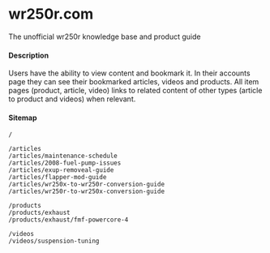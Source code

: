 wr250r.com
==========
The unofficial wr250r knowledge base and product guide


#### Description
Users have the ability to view content and bookmark it. In their accounts page they can see their bookmarked articles, videos and products. All item pages (product, article, video) links to related content of other types (article to product and videos) when relevant.


#### Sitemap
```
/

/articles
/articles/maintenance-schedule
/articles/2008-fuel-pump-issues
/articles/exup-removeal-guide
/articles/flapper-mod-guide
/articles/wr250x-to-wr250r-conversion-guide
/articles/wr250r-to-wr250x-conversion-guide

/products
/products/exhaust
/products/exhaust/fmf-powercore-4

/videos
/videos/suspension-tuning
```
